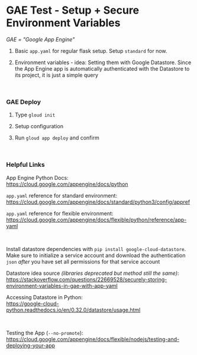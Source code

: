 
# GAE Test - Setup + Secure Environment Variables

*GAE = "Google App Engine"*

1. Basic `app.yaml` for regular flask setup. Setup `standard` for now.

2. Environment variables - idea: Setting them with Google Datastore. Since the App Engine app 
is automatically authenticated with the Datastore to its project, it is just a simple query

<br/>

### GAE Deploy

1. Type `gloud init`

2. Setup configuration 

3. Run `gloud app deploy` and confirm

<br/>

### Helpful Links

App Engine Python Docs: <br/>
https://cloud.google.com/appengine/docs/python


`app.yaml` reference for standard environment: <br/>
https://cloud.google.com/appengine/docs/standard/python3/config/appref


`app.yaml` reference for flexible environment: <br/>
https://cloud.google.com/appengine/docs/flexible/python/reference/app-yaml

<br/>

Install datastore dependencies with `pip install google-cloud-datastore`.
Make sure to initialize a service account and download the authentication `json`
_after_ you have set all permissions for that service account

Datastore idea source *(libraries deprecated but method still the same)*: <br/>
https://stackoverflow.com/questions/22669528/securely-storing-environment-variables-in-gae-with-app-yaml

Accessing Datastore in Python: <br/>
https://google-cloud-python.readthedocs.io/en/0.32.0/datastore/usage.html

<br/>

Testing the App (`--no-promote`): <br/>
https://cloud.google.com/appengine/docs/flexible/nodejs/testing-and-deploying-your-app
